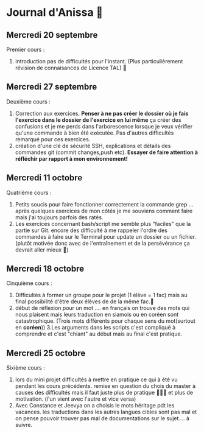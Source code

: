 # Journal d'Anissa 🌻

## Mercredi 20 septembre

Premier cours :
1. introduction pas de difficultés pour l'instant. (Plus particulièrement révision de connaisances de Licence TAL) 🧠

## Mercredi 27 septembre 

Deuxième cours :
1. Correction aux exercices. **Penser à ne pas créer le dossier où je fais l'exercice dans le dossier de l'exercice en lui même** ça créer des confusions et je me perds dans l'arborescence lorsque je veux vérifier qu'une commande à bien été exécutée. Pas d'autres difficultés remarqué pour ces exercices.
2. création d'une clé de sécurité SSH, explications et détails des commandes git (commit changes,push etc). **Essayer de faire attention à réfléchir par rapport à mon environnement!**

## Mercredi 11 octobre 

Quatrième cours : 

1. Petits soucis pour faire fonctionner correctement la commande grep ... après quelques exercices de mon côtés je me souviens comment faire mais j'ai toujours parfois des ratés.
2. Les exercices concernant bash/script me semble plus "faciles" que la partie sur Git. encore des difficulté à me rappeler l'ordre des commandes à faire sur le Terminal pour update un dossier ou un fichier.(plutôt motivée donc avec de l'entraînement et de la persévérance ça devrait aller mieux 💪)

## Mercredi 18 octobre 

Cinquième cours : 

1. Difficultés à former un groupe pour le projet (1 élève = 1 fac) mais au final possibilité d'être deux élèves de de la même fac.🎉
2. début de réflexion pour un mot .... en français on trouve des mots qui nous plaisent mais leurs traduction en siamois ou en coréen sont catastrophique. (Trois mots différents pour chaque sens du mot(surtout en **coréen**))
3.Les arguments dans les scripts c'est compliqué à comprendre et c'est "chiant" au début mais au final c'est pratique. 

## Mercredi 25 octobre 

Sixième cours :

1. lors du mini projet difficultés à mettre en pratique ce qui à été vu pendant les cours précédents. remise en question du chois du master à causes des difficultés mais il faut juste plus de pratique 👩🏾‍💻 et plus de motivation. (l'un vient avec l'autre et vice versa) 
2. Avec Constance et Jeevya on a choisis le mots héritage pdt les vacances. les traductions dans les autres langues cibles sont pas mal et on pense pouvoir trouver pas mal de documentations sur le sujet.... à suivre. 
